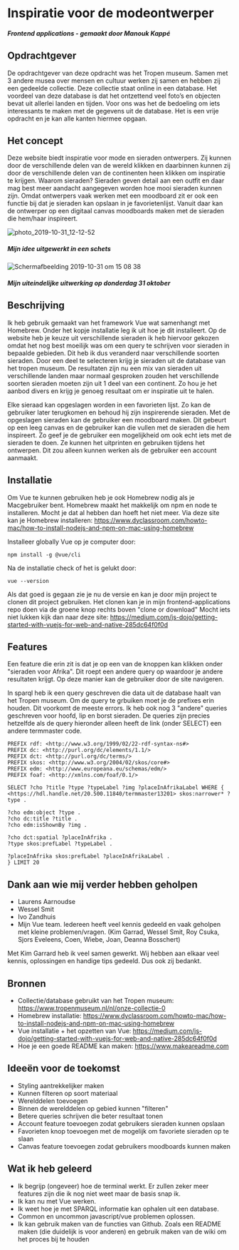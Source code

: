# Inspiratie voor de modeontwerper
##### Frontend applications - gemaakt door Manouk Kappé

## Opdrachtgever
De opdrachtgever van deze opdracht was het Tropen museum. Samen met 3 andere musea over mensen en cultuur werken zij samen en 
hebben zij een gedeelde collectie. Deze collectie staat online in een database. Het voordeel van deze database is dat het 
ontzettend veel foto’s en objecten bevat uit allerlei landen en tijden. Voor ons was het de bedoeling om iets interessants 
te maken met de gegevens uit de database. Het is een vrije opdracht en je kan alle kanten hiermee opgaan.

## Het concept 
Deze website biedt inspiratie voor mode en sieraden ontwerpers. Zij kunnen door de verschillende delen van de wereld klikken en daarbinnen kunnen zij door de verschillende delen van de continenten heen klikken om inspiratie te krijgen. Waarom sieraden? Sieraden geven detail aan een outfit en daar mag best meer aandacht aangegeven worden hoe mooi sieraden kunnen zijn. Omdat ontwerpers vaak werken met een moodboard zit er ook een functie bij dat je sieraden kan opslaan in je favorietenlijst. Vanuit daar kan de ontwerper op een digitaal canvas moodboards maken met de sieraden die hem/haar inspireert. 

![photo_2019-10-31_12-12-52](https://user-images.githubusercontent.com/45541885/67942607-7bcc3900-fbd8-11e9-956a-c1ec3274b94b.jpg)
##### Mijn idee uitgewerkt in een schets

![Schermafbeelding 2019-10-31 om 15 08 38](https://user-images.githubusercontent.com/45541885/67954491-5dbf0280-fbf1-11e9-82ea-3fb43285b9ce.png)
##### Mijn uiteindelijke uitwerking op donderdag 31 oktober

## Beschrijving
Ik heb gebruik gemaakt van het framework Vue wat samenhangt met Homebrew. Onder het kopje installatie leg ik uit hoe je dit installeert. Op de website heb je keuze uit verschillende sieraden ik heb hiervoor gekozen omdat het nog best moeilijk was om een query te schrijven voor sieraden in bepaalde gebieden. Dit heb ik dus veranderd naar verschillende soorten sieraden.
Door een deel te selecteren krijg je sieraden uit de database van het tropen museum. De resultaten zijn nu een mix van 
sieraden uit verschillende landen maar normaal gesproken zouden het verschillende soorten sieraden moeten zijn uit 1 deel van een continent. Zo hou je het aanbod divers en krijg je genoeg resultaat om er inspiratie uit te halen. 

Elke sieraad kan opgeslagen worden in een favorieten lijst. Zo kan de gebruiker later terugkomen en behoud hij zijn inspirerende sieraden. Met de opgeslagen sieraden kan de gebruiker een moodboard maken. Dit gebeurt op een leeg canvas en de gebruiker kan die vullen met de sieraden die hem inspireert. Zo geef je de gebruiker een mogelijkheid om ook echt iets met de sieraden te doen. Ze kunnen het uitprinten en gebruiken tijdens het ontwerpen. Dit zou alleen kunnen werken als de gebruiker een account aanmaakt. 

## Installatie 
Om Vue te kunnen gebruiken heb je ook Homebrew nodig als je Macgebruiker bent. Homebrew maakt het makkelijk om npm en 
node te installeren. Mocht je dat al hebben dan hoeft het niet meer. Via deze site kan je Homebrew 
installeren: https://www.dyclassroom.com/howto-mac/how-to-install-nodejs-and-npm-on-mac-using-homebrew 

Installeer globally Vue op je computer door:
```
npm install -g @vue/cli
```

Na de installatie check of het is gelukt door:
```
vue --version
```

Als dat goed is gegaan zie je nu de versie en kan je door mijn project te clonen dit project gebruiken. Het clonen kan je in mijn frontend-applications repo doen via de groene knop rechts boven "clone or download"
Mocht iets niet lukken kijk dan naar deze site: https://medium.com/js-dojo/getting-started-with-vuejs-for-web-and-native-285dc64f0f0d 

## Features
Een feature die erin zit is dat je op een van de knoppen kan klikken onder "sieraden voor Afrika". Dit roept een andere query op waardoor je andere resultaten krijgt. Op deze manier kan de gebruiker door de site navigeren. 

In sparql heb ik een query geschreven die data uit de database haalt van het Tropen museum. Om de query te grbuiken moet je de prefixes erin houden. Dit voorkomt de meeste errors. Ik heb ook nog 3 "andere" queries geschreven voor hoofd, lip en borst sieraden. De queries zijn precies hetzelfde als de query hieronder alleen heeft de link (onder SELECT) een andere termmaster code. 

```
PREFIX rdf: <http://www.w3.org/1999/02/22-rdf-syntax-ns#>
PREFIX dc: <http://purl.org/dc/elements/1.1/>
PREFIX dct: <http://purl.org/dc/terms/>
PREFIX skos: <http://www.w3.org/2004/02/skos/core#>
PREFIX edm: <http://www.europeana.eu/schemas/edm/>
PREFIX foaf: <http://xmlns.com/foaf/0.1/>

SELECT ?cho ?title ?type ?typeLabel ?img ?placeInAfrikaLabel WHERE {
<https://hdl.handle.net/20.500.11840/termmaster13201> skos:narrower* ?type .
                
?cho edm:object ?type .
?cho dc:title ?title .
?cho edm:isShownBy ?img .
             
?cho dct:spatial ?placeInAfrika .
?type skos:prefLabel ?typeLabel .

?placeInAfrika skos:prefLabel ?placeInAfrikaLabel .
} LIMIT 20
```

## Dank aan wie mij verder hebben geholpen
-	Laurens Aarnoudse
-	Wessel Smit
- Ivo Zandhuis
-	Mijn Vue team. Iedereen heeft veel kennis gedeeld en vaak geholpen met kleine problemen/vragen. 
(Kim Garrad, Wessel Smit, Roy Csuka, Sjors Eveleens, Coen, Wiebe, Joan, Deanna Bosschert)

Met Kim Garrard heb ik veel samen gewerkt. Wij hebben aan elkaar veel kennis, oplossingen en handige tips gedeeld. 
Dus ook zij bedankt. 

## Bronnen
-	Collectie/database gebruikt van het Tropen museum: https://www.tropenmuseum.nl/nl/onze-collectie-0 
-	Homebrew installatie: https://www.dyclassroom.com/howto-mac/how-to-install-nodejs-and-npm-on-mac-using-homebrew
-	Vue installatie + het opzetten van Vue: https://medium.com/js-dojo/getting-started-with-vuejs-for-web-and-native-285dc64f0f0d
-	Hoe je een goede README kan maken: https://www.makeareadme.com 


## Ideeën voor de toekomst
-	Styling aantrekkelijker maken
-	Kunnen filteren op soort materiaal
-	Werelddelen toevoegen
- Binnen de werelddelen op gebied kunnen "filteren"
- Betere queries schrijven die beter resultaat tonen
- Account feature toevoegen zodat gebruikers sieraden kunnen opslaan
- Favorieten knop toevoegen met de mogelijk om favoriete sieraden op te slaan
- Canvas feature toevoegen zodat gebruikers moodboards kunnen maken

## Wat ik heb geleerd
-	Ik begrijp (ongeveer) hoe de terminal werkt. Er zullen zeker meer features zijn die ik nog niet weet maar de basis snap ik.
-	Ik kan nu met Vue werken.
-	Ik weet hoe je met SPARQL informatie kan ophalen uit een database.
-	Common en uncommon javascript/vue problemen oplossen. 
-	Ik kan gebruik maken van de functies van Github. Zoals een README maken (die duidelijk is voor anderen) en 
gebruik maken van de wiki om het proces bij te houden

